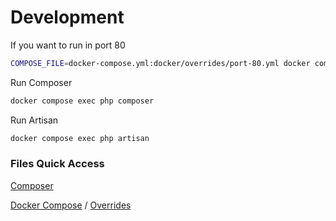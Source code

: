 # Development
 
If you want to run in port 80
```bash
COMPOSE_FILE=docker-compose.yml:docker/overrides/port-80.yml docker compose up -d
```

Run Composer
```bash
docker compose exec php composer
```

Run Artisan
```bash
docker compose exec php artisan
```

### Files Quick Access
[Composer](./composer.json)

[Docker Compose](./docker-compose.yml) / [Overrides](./docker/overrides/)